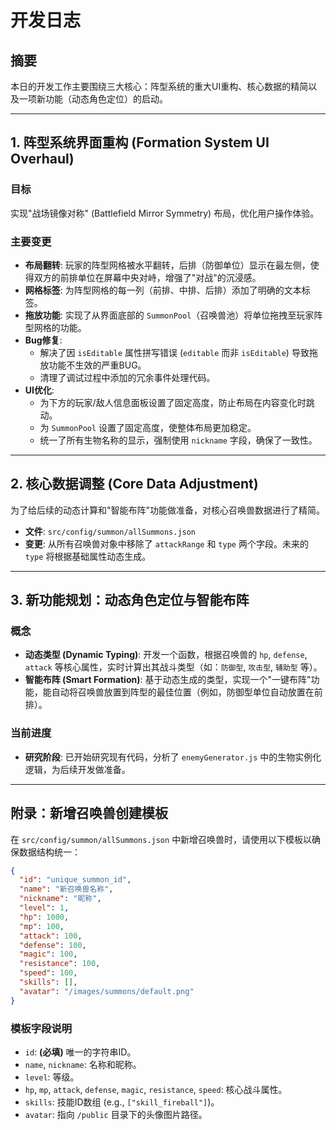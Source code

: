 # 开发日志

## 摘要
本日的开发工作主要围绕三大核心：阵型系统的重大UI重构、核心数据的精简以及一项新功能（动态角色定位）的启动。

---

## 1. 阵型系统界面重构 (Formation System UI Overhaul)

### 目标
实现"战场镜像对称" (Battlefield Mirror Symmetry) 布局，优化用户操作体验。

### 主要变更
- **布局翻转**: 玩家的阵型网格被水平翻转，后排（防御单位）显示在最左侧，使得双方的前排单位在屏幕中央对峙，增强了"对战"的沉浸感。
- **网格标签**: 为阵型网格的每一列（前排、中排、后排）添加了明确的文本标签。
- **拖放功能**: 实现了从界面底部的 `SummonPool`（召唤兽池）将单位拖拽至玩家阵型网格的功能。
- **Bug修复**:
    - 解决了因 `isEditable` 属性拼写错误 (`editable` 而非 `isEditable`) 导致拖放功能不生效的严重BUG。
    - 清理了调试过程中添加的冗余事件处理代码。
- **UI优化**:
    - 为下方的玩家/敌人信息面板设置了固定高度，防止布局在内容变化时跳动。
    - 为 `SummonPool` 设置了固定高度，使整体布局更加稳定。
    - 统一了所有生物名称的显示，强制使用 `nickname` 字段，确保了一致性。

---

## 2. 核心数据调整 (Core Data Adjustment)

为了给后续的动态计算和"智能布阵"功能做准备，对核心召唤兽数据进行了精简。

- **文件**: `src/config/summon/allSummons.json`
- **变更**: 从所有召唤兽对象中移除了 `attackRange` 和 `type` 两个字段。未来的 `type` 将根据基础属性动态生成。

---

## 3. 新功能规划：动态角色定位与智能布阵

### 概念
- **动态类型 (Dynamic Typing)**: 开发一个函数，根据召唤兽的 `hp`, `defense`, `attack` 等核心属性，实时计算出其战斗类型（如：`防御型`, `攻击型`, `辅助型` 等）。
- **智能布阵 (Smart Formation)**: 基于动态生成的类型，实现一个"一键布阵"功能，能自动将召唤兽放置到阵型的最佳位置（例如，防御型单位自动放置在前排）。

### 当前进度
- **研究阶段**: 已开始研究现有代码，分析了 `enemyGenerator.js` 中的生物实例化逻辑，为后续开发做准备。

---

## 附录：新增召唤兽创建模板

在 `src/config/summon/allSummons.json` 中新增召唤兽时，请使用以下模板以确保数据结构统一：

```json
{
  "id": "unique_summon_id",
  "name": "新召唤兽名称",
  "nickname": "昵称",
  "level": 1,
  "hp": 1000,
  "mp": 100,
  "attack": 100,
  "defense": 100,
  "magic": 100,
  "resistance": 100,
  "speed": 100,
  "skills": [],
  "avatar": "/images/summons/default.png"
}
```

### 模板字段说明
- `id`: **(必填)** 唯一的字符串ID。
- `name`, `nickname`: 名称和昵称。
- `level`: 等级。
- `hp`, `mp`, `attack`, `defense`, `magic`, `resistance`, `speed`: 核心战斗属性。
- `skills`: 技能ID数组 (e.g., `["skill_fireball"]`)。
- `avatar`: 指向 `/public` 目录下的头像图片路径。 